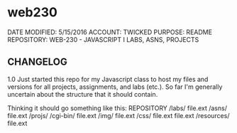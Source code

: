 # web230
DATE MODIFIED:	5/15/2016
ACCOUNT:		TWICKED
PURPOSE:		README
REPOSITORY:		WEB-230 - JAVASCRIPT I LABS, ASNS, PROJECTS

CHANGELOG
------------------------------------
1.0
Just started this repo for my Javascript class to host my files and versions for all projects, assignments, and labs (etc.).
So far I'm generally uncertain about the structure that it should contain.

Thinking it should go something like this:
REPOSITORY
	/labs/
		file.ext
	/asns/
		file.ext
	/projs/
		/cgi-bin/
			file.ext
		/img/
			file.ext
		/css/
			file.ext
		file.ext
	/resources/
		file.ext
